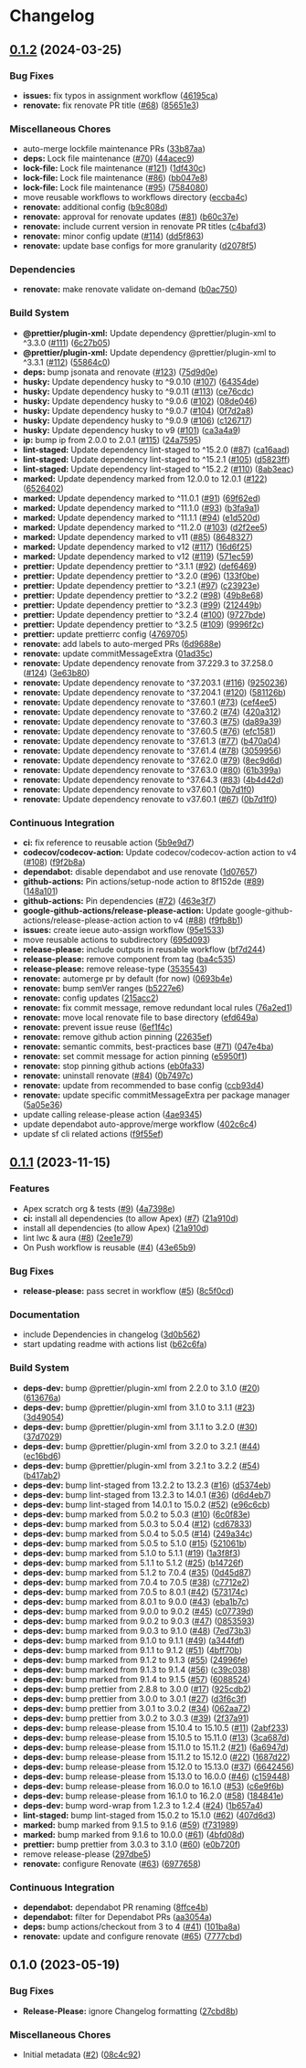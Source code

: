 # Changelog

## [0.1.2](https://github.com/dschach/github-actions/compare/v0.1.1...v0.1.2) (2024-03-25)


### Bug Fixes

* **issues:** fix typos in assignment workflow ([46195ca](https://github.com/dschach/github-actions/commit/46195cae944d8daa760ad03c06c188bd170aa02f))
* **renovate:** fix renovate PR title ([#68](https://github.com/dschach/github-actions/issues/68)) ([85651e3](https://github.com/dschach/github-actions/commit/85651e317837deee607a641282edeabeec079a2e))


### Miscellaneous Chores

* auto-merge lockfile maintenance PRs ([33b87aa](https://github.com/dschach/github-actions/commit/33b87aafd4dfdf15e75f3d1866a4d9b939e5656d))
* **deps:** Lock file maintenance ([#70](https://github.com/dschach/github-actions/issues/70)) ([44acec9](https://github.com/dschach/github-actions/commit/44acec96e2bf09c60f0680ee4361cc2d2ddf668b))
* **lock-file:** Lock file maintenance ([#121](https://github.com/dschach/github-actions/issues/121)) ([1df430c](https://github.com/dschach/github-actions/commit/1df430cabd99a9f38ec91b0980051ee246e45c18))
* **lock-file:** Lock file maintenance ([#86](https://github.com/dschach/github-actions/issues/86)) ([bb047e8](https://github.com/dschach/github-actions/commit/bb047e88aaf64c2e60bd305f0978af5a7dfe726c))
* **lock-file:** Lock file maintenance ([#95](https://github.com/dschach/github-actions/issues/95)) ([7584080](https://github.com/dschach/github-actions/commit/7584080253d24e1d07a9429166eb73768b7d691e))
* move reusable workflows to workflows directory ([eccba4c](https://github.com/dschach/github-actions/commit/eccba4cb9614be1a83df52ea995f15255c09f902))
* **renovate:** additional config ([b9c808d](https://github.com/dschach/github-actions/commit/b9c808d18d4284e4f863b94fc803e2ecb1ba14ac))
* **renovate:** approval for renovate updates ([#81](https://github.com/dschach/github-actions/issues/81)) ([b60c37e](https://github.com/dschach/github-actions/commit/b60c37ebbf6c8bd21b16f693f8e8f2585e7bf64a))
* **renovate:** include current version in renovate PR titles ([c4bafd3](https://github.com/dschach/github-actions/commit/c4bafd3413ed5918de2ed37b321400b41d99e6a3))
* **renovate:** minor config update ([#114](https://github.com/dschach/github-actions/issues/114)) ([dd5f863](https://github.com/dschach/github-actions/commit/dd5f863b0379da8be061a38d0500accab381e3e3))
* **renovate:** update base configs for more granularity ([d2078f5](https://github.com/dschach/github-actions/commit/d2078f52b22d72ff780a8e7806eff0303362a20a))


### Dependencies

* **renovate:** make renovate validate on-demand ([b0ac750](https://github.com/dschach/github-actions/commit/b0ac750ea2b45c548ca3a6fb823d34c6d45895f6))

### Build System

* **@prettier/plugin-xml:** Update dependency @prettier/plugin-xml to ^3.3.0 ([#111](https://github.com/dschach/github-actions/issues/111)) ([6c27b05](https://github.com/dschach/github-actions/commit/6c27b05a3d22ed2a7f9d34fcb56ebe696c621c7c))
* **@prettier/plugin-xml:** Update dependency @prettier/plugin-xml to ^3.3.1 ([#112](https://github.com/dschach/github-actions/issues/112)) ([55864c0](https://github.com/dschach/github-actions/commit/55864c0946451a07422c302dc3a6ff5712f1cc92))
* **deps:** bump jsonata and renovate ([#123](https://github.com/dschach/github-actions/issues/123)) ([75d9d0e](https://github.com/dschach/github-actions/commit/75d9d0e7d6a5adb274d321d409584eca858f5f36))
* **husky:** Update dependency husky to ^9.0.10 ([#107](https://github.com/dschach/github-actions/issues/107)) ([64354de](https://github.com/dschach/github-actions/commit/64354dee2265392d9b4e11020953dbc329764090))
* **husky:** Update dependency husky to ^9.0.11 ([#113](https://github.com/dschach/github-actions/issues/113)) ([ce76cdc](https://github.com/dschach/github-actions/commit/ce76cdcc3c15d3ff66ea9713350a7bea073a3ced))
* **husky:** Update dependency husky to ^9.0.6 ([#102](https://github.com/dschach/github-actions/issues/102)) ([08de046](https://github.com/dschach/github-actions/commit/08de04675e60a08ff18a21129ca2a90c1254b174))
* **husky:** Update dependency husky to ^9.0.7 ([#104](https://github.com/dschach/github-actions/issues/104)) ([0f7d2a8](https://github.com/dschach/github-actions/commit/0f7d2a84bb629303452388bdb301b199d56cf4da))
* **husky:** Update dependency husky to ^9.0.9 ([#106](https://github.com/dschach/github-actions/issues/106)) ([c126717](https://github.com/dschach/github-actions/commit/c126717e7ac7b3ad3898a8b320648666829fb34f))
* **husky:** Update dependency husky to v9 ([#101](https://github.com/dschach/github-actions/issues/101)) ([ca3a4a9](https://github.com/dschach/github-actions/commit/ca3a4a9681ea383eee81975c7f05e6c21c7011d7))
* **ip:** bump ip from 2.0.0 to 2.0.1 ([#115](https://github.com/dschach/github-actions/issues/115)) ([24a7595](https://github.com/dschach/github-actions/commit/24a7595e41938354aa5df76cacb1fd85fdcfab3c))
* **lint-staged:** Update dependency lint-staged to ^15.2.0 ([#87](https://github.com/dschach/github-actions/issues/87)) ([ca16aad](https://github.com/dschach/github-actions/commit/ca16aad3e69370499250df923a3acbd1ad958e9a))
* **lint-staged:** Update dependency lint-staged to ^15.2.1 ([#105](https://github.com/dschach/github-actions/issues/105)) ([d5823ff](https://github.com/dschach/github-actions/commit/d5823ffe18de0a2f45659e39289ec5466eb5e5fe))
* **lint-staged:** Update dependency lint-staged to ^15.2.2 ([#110](https://github.com/dschach/github-actions/issues/110)) ([8ab3eac](https://github.com/dschach/github-actions/commit/8ab3eaca2b737fd7b5c5e8d28b33d9f4565cf88a))
* **marked:** Update dependency marked from 12.0.0 to 12.0.1 ([#122](https://github.com/dschach/github-actions/issues/122)) ([6526402](https://github.com/dschach/github-actions/commit/65264023b237b4d217bd98e36ca1860e3d5bef2d))
* **marked:** Update dependency marked to ^11.0.1 ([#91](https://github.com/dschach/github-actions/issues/91)) ([69f62ed](https://github.com/dschach/github-actions/commit/69f62edd0a79adf86338a2c78f480568cc521619))
* **marked:** Update dependency marked to ^11.1.0 ([#93](https://github.com/dschach/github-actions/issues/93)) ([b3fa9a1](https://github.com/dschach/github-actions/commit/b3fa9a170156c82c6a5bb94434243ff2bbb013af))
* **marked:** Update dependency marked to ^11.1.1 ([#94](https://github.com/dschach/github-actions/issues/94)) ([e1d520d](https://github.com/dschach/github-actions/commit/e1d520d88c894740763afc743cecf2ba8d54b8b4))
* **marked:** Update dependency marked to ^11.2.0 ([#103](https://github.com/dschach/github-actions/issues/103)) ([d2f2ee5](https://github.com/dschach/github-actions/commit/d2f2ee558e704a51eba4e1b718464c4382a3183f))
* **marked:** Update dependency marked to v11 ([#85](https://github.com/dschach/github-actions/issues/85)) ([8648327](https://github.com/dschach/github-actions/commit/86483275c1fbe9e0aadf39493745e7217a03bb87))
* **marked:** Update dependency marked to v12 ([#117](https://github.com/dschach/github-actions/issues/117)) ([16d6f25](https://github.com/dschach/github-actions/commit/16d6f252c7aeadfc80f8ebf3f22f72f97ca692ac))
* **marked:** Update dependency marked to v12 ([#119](https://github.com/dschach/github-actions/issues/119)) ([571ec59](https://github.com/dschach/github-actions/commit/571ec59176f6a3dd5715d859f375b185c7fdea36))
* **prettier:** Update dependency prettier to ^3.1.1 ([#92](https://github.com/dschach/github-actions/issues/92)) ([def6469](https://github.com/dschach/github-actions/commit/def64695fb111e5a4e987c8152a5f59a4639abc9))
* **prettier:** Update dependency prettier to ^3.2.0 ([#96](https://github.com/dschach/github-actions/issues/96)) ([133f0be](https://github.com/dschach/github-actions/commit/133f0beeb262fc2222bde8dd3529540ff0f51178))
* **prettier:** Update dependency prettier to ^3.2.1 ([#97](https://github.com/dschach/github-actions/issues/97)) ([c23923e](https://github.com/dschach/github-actions/commit/c23923e5e27478a9da3a946111506f7ac208dc90))
* **prettier:** Update dependency prettier to ^3.2.2 ([#98](https://github.com/dschach/github-actions/issues/98)) ([49b8e68](https://github.com/dschach/github-actions/commit/49b8e68579d541e95174a5c88b1e808a80b0227e))
* **prettier:** Update dependency prettier to ^3.2.3 ([#99](https://github.com/dschach/github-actions/issues/99)) ([212449b](https://github.com/dschach/github-actions/commit/212449bfa5504e45972f955a8ba5a39d31a437eb))
* **prettier:** Update dependency prettier to ^3.2.4 ([#100](https://github.com/dschach/github-actions/issues/100)) ([9727bde](https://github.com/dschach/github-actions/commit/9727bde0a0495d3ebc4bb867a6aa6052ea4d3d95))
* **prettier:** Update dependency prettier to ^3.2.5 ([#109](https://github.com/dschach/github-actions/issues/109)) ([9996f2c](https://github.com/dschach/github-actions/commit/9996f2c79e08ab6e172ea83c96b5cf9030769830))
* **prettier:** update prettierrc config ([4769705](https://github.com/dschach/github-actions/commit/47697058baf6db26445a9aacdc0cbf8439c6b597))
* **renovate:** add labels to auto-merged PRs ([6d9688e](https://github.com/dschach/github-actions/commit/6d9688e0f6af462f590963cfffc587ea70dd54e8))
* **renovate:** update commitMessageExtra ([01ad35c](https://github.com/dschach/github-actions/commit/01ad35cde845af25f42474352fcc37f15f627f8f))
* **renovate:** Update dependency renovate from 37.229.3 to 37.258.0 ([#124](https://github.com/dschach/github-actions/issues/124)) ([3e63b80](https://github.com/dschach/github-actions/commit/3e63b80b374a7a186bfd525f7a13a1898ec05cec))
* **renovate:** Update dependency renovate to ^37.203.1 ([#116](https://github.com/dschach/github-actions/issues/116)) ([9250236](https://github.com/dschach/github-actions/commit/925023609788fe4f3ad06262d33fcf38d93a17cf))
* **renovate:** Update dependency renovate to ^37.204.1 ([#120](https://github.com/dschach/github-actions/issues/120)) ([581126b](https://github.com/dschach/github-actions/commit/581126b8b579f16a763ddd728abf7783e5398beb))
* **renovate:** Update dependency renovate to ^37.60.1 ([#73](https://github.com/dschach/github-actions/issues/73)) ([cef4ee5](https://github.com/dschach/github-actions/commit/cef4ee54c30b370701e6452ee74901868c3c1bee))
* **renovate:** Update dependency renovate to ^37.60.2 ([#74](https://github.com/dschach/github-actions/issues/74)) ([420a312](https://github.com/dschach/github-actions/commit/420a3120af8d2efab308ea24269caa8e801322f0))
* **renovate:** Update dependency renovate to ^37.60.3 ([#75](https://github.com/dschach/github-actions/issues/75)) ([da89a39](https://github.com/dschach/github-actions/commit/da89a3989975252ddb3b7cd8dc0083b71286bd71))
* **renovate:** Update dependency renovate to ^37.60.5 ([#76](https://github.com/dschach/github-actions/issues/76)) ([efc1581](https://github.com/dschach/github-actions/commit/efc1581baaabde0a23a120b5d9d513681ed1e9a2))
* **renovate:** Update dependency renovate to ^37.61.3 ([#77](https://github.com/dschach/github-actions/issues/77)) ([b470a04](https://github.com/dschach/github-actions/commit/b470a04900cffa8c09d7abb26400189b19817d3a))
* **renovate:** Update dependency renovate to ^37.61.4 ([#78](https://github.com/dschach/github-actions/issues/78)) ([3059956](https://github.com/dschach/github-actions/commit/30599569c9a8c37e6842464b622b9ca9fadf828a))
* **renovate:** Update dependency renovate to ^37.62.0 ([#79](https://github.com/dschach/github-actions/issues/79)) ([8ec9d6d](https://github.com/dschach/github-actions/commit/8ec9d6d83114fa9e33560a60bac8016b49b6ed4a))
* **renovate:** Update dependency renovate to ^37.63.0 ([#80](https://github.com/dschach/github-actions/issues/80)) ([61b399a](https://github.com/dschach/github-actions/commit/61b399a3175ae67e3c9f234ad042c4a4cba66e5d))
* **renovate:** Update dependency renovate to ^37.64.3 ([#83](https://github.com/dschach/github-actions/issues/83)) ([4b4d42d](https://github.com/dschach/github-actions/commit/4b4d42d73fcd494c1813228db42d925f1c2b707c))
* **renovate:** Update dependency renovate to v37.60.1 ([0b7d1f0](https://github.com/dschach/github-actions/commit/0b7d1f044c70d56fede06f50f22622dfe36e3172))
* **renovate:** Update dependency renovate to v37.60.1 ([#67](https://github.com/dschach/github-actions/issues/67)) ([0b7d1f0](https://github.com/dschach/github-actions/commit/0b7d1f044c70d56fede06f50f22622dfe36e3172))


### Continuous Integration

* **ci:** fix reference to reusable action ([5b9e9d7](https://github.com/dschach/github-actions/commit/5b9e9d72f31d7b801cebe09df427579a73539145))
* **codecov/codecov-action:** Update codecov/codecov-action action to v4 ([#108](https://github.com/dschach/github-actions/issues/108)) ([f9f2b8a](https://github.com/dschach/github-actions/commit/f9f2b8a443708850e7d21d691853748adaa88c51))
* **dependabot:** disable dependabot and use renovate ([1d07657](https://github.com/dschach/github-actions/commit/1d076571c9db1d60717c4ef9eead5295c8eb0c62))
* **github-actions:** Pin actions/setup-node action to 8f152de ([#89](https://github.com/dschach/github-actions/issues/89)) ([148a101](https://github.com/dschach/github-actions/commit/148a101730b5c4e715777ebc4e9fb88449890503))
* **github-actions:** Pin dependencies ([#72](https://github.com/dschach/github-actions/issues/72)) ([463e3f7](https://github.com/dschach/github-actions/commit/463e3f73aa6a643ca39d90f4c82b6360a5e27092))
* **google-github-actions/release-please-action:** Update google-github-actions/release-please-action action to v4 ([#88](https://github.com/dschach/github-actions/issues/88)) ([f9fb8b1](https://github.com/dschach/github-actions/commit/f9fb8b17a73778147de8e438563b8b1cac315b2b))
* **issues:** create ieeue auto-assign workflow ([95e1533](https://github.com/dschach/github-actions/commit/95e1533bd9cea50c0c6579518c966adb775d8c98))
* move reusable actions to subdirectory ([695d093](https://github.com/dschach/github-actions/commit/695d09311f416d0b6a65fc3159b64c4097e978d0))
* **release-please:** include outputs in reusable workflow ([bf7d244](https://github.com/dschach/github-actions/commit/bf7d24412d1d2fee09dce460b1c6fabb56924601))
* **release-please:** remove component from tag ([ba4c535](https://github.com/dschach/github-actions/commit/ba4c5354d44895e79cc5edf5453adfaddc7aba7e))
* **release-please:** remove release-type ([3535543](https://github.com/dschach/github-actions/commit/353554318e6f874fdb7bccfbf6b4ff84d9c957b4))
* **renovate:** automerge pr by default (for now) ([0693b4e](https://github.com/dschach/github-actions/commit/0693b4e3cfb22467ba87834b8972d0b8cd6f98cb))
* **renovate:** bump semVer ranges ([b5227e6](https://github.com/dschach/github-actions/commit/b5227e6884575ad80177007fbb460a3d50672d64))
* **renovate:** config updates ([215acc2](https://github.com/dschach/github-actions/commit/215acc213235b22448304ea3bfee45f370bf276e))
* **renovate:** fix commit message, remove redundant local rules ([76a2ed1](https://github.com/dschach/github-actions/commit/76a2ed1dbe3028498acaffb37f4b2bad5bc418e6))
* **renovate:** move local renovate file to base directory ([efd649a](https://github.com/dschach/github-actions/commit/efd649abe6edd969052a2bbb794c8fa2680db727))
* **renovate:** prevent issue reuse ([6ef1f4c](https://github.com/dschach/github-actions/commit/6ef1f4c5bc47d5b7064779e534a4e9e52c98c42a))
* **renovate:** remove github action pinning ([22635ef](https://github.com/dschach/github-actions/commit/22635ef6fb8220ef14c83f9c76b6ab77c6829f41))
* **renovate:** semantic commits, best-practices base ([#71](https://github.com/dschach/github-actions/issues/71)) ([047e4ba](https://github.com/dschach/github-actions/commit/047e4ba07f2b9e2dac8dd35e53496fd375f6aaa1))
* **renovate:** set commit message for action pinning ([e5950f1](https://github.com/dschach/github-actions/commit/e5950f19405d6b58697ca4fad1127ab10765bf28))
* **renovate:** stop pinning github actions ([eb0fa33](https://github.com/dschach/github-actions/commit/eb0fa33f464f4866a80b743825fd8328373308f1))
* **renovate:** uninstall renovate ([#84](https://github.com/dschach/github-actions/issues/84)) ([0b7497c](https://github.com/dschach/github-actions/commit/0b7497c3094c43bed0581c399d5ade379fca418c))
* **renovate:** update from recommended to base config ([ccb93d4](https://github.com/dschach/github-actions/commit/ccb93d427a1d65bc3cd2d6ba15778704493baeab))
* **renovate:** update specific commitMessageExtra per package manager ([5a05e36](https://github.com/dschach/github-actions/commit/5a05e3621c82b3881787bb64cf190eb1c21fbf93))
* update calling release-please action ([4ae9345](https://github.com/dschach/github-actions/commit/4ae93453caab25df31c992fa6a7c3b62b5cd36df))
* update dependabot auto-approve/merge workflow ([402c6c4](https://github.com/dschach/github-actions/commit/402c6c4e2b786ac2040f013f8f5849b2dacb5a01))
* update sf cli related actions ([f9f55ef](https://github.com/dschach/github-actions/commit/f9f55efd3f306beb583d8abb2b703cb85fe496ed))

## [0.1.1](https://github.com/dschach/github-actions/compare/v0.1.0...v0.1.1) (2023-11-15)


### Features

* Apex scratch org & tests ([#9](https://github.com/dschach/github-actions/issues/9)) ([4a7398e](https://github.com/dschach/github-actions/commit/4a7398e8df8c6f11f17187f97594c791eea94115))
* **ci:** install all dependencies (to allow Apex) ([#7](https://github.com/dschach/github-actions/issues/7)) ([21a910d](https://github.com/dschach/github-actions/commit/21a910d24a9f9fd669ac578888c8e2a9ce88a75a))
* install all dependencies (to allow Apex) ([21a910d](https://github.com/dschach/github-actions/commit/21a910d24a9f9fd669ac578888c8e2a9ce88a75a))
* lint lwc & aura ([#8](https://github.com/dschach/github-actions/issues/8)) ([2ee1e79](https://github.com/dschach/github-actions/commit/2ee1e79c6138bd399bba7abf372fbf71ee523a63))
* On Push workflow is reusable ([#4](https://github.com/dschach/github-actions/issues/4)) ([43e65b9](https://github.com/dschach/github-actions/commit/43e65b907a881db675c27ec07fd554c0a6cebee4))


### Bug Fixes

* **release-please:** pass secret in workflow ([#5](https://github.com/dschach/github-actions/issues/5)) ([8c5f0cd](https://github.com/dschach/github-actions/commit/8c5f0cd8e1d20d9caef913320d979cc06d92e6ae))


### Documentation

* include Dependencies in changelog ([3d0b562](https://github.com/dschach/github-actions/commit/3d0b5625209c0925ee3ee9c604defb5191891387))
* start updating readme with actions list ([b62c6fa](https://github.com/dschach/github-actions/commit/b62c6fac96f17a9f466d73eb941adc01df725022))


### Build System

* **deps-dev:** bump @prettier/plugin-xml from 2.2.0 to 3.1.0 ([#20](https://github.com/dschach/github-actions/issues/20)) ([613676a](https://github.com/dschach/github-actions/commit/613676ad73f69f68136f67997de63cfb5709d7cd))
* **deps-dev:** bump @prettier/plugin-xml from 3.1.0 to 3.1.1 ([#23](https://github.com/dschach/github-actions/issues/23)) ([3d49054](https://github.com/dschach/github-actions/commit/3d49054c4edfea0fa56383588c7118770904c028))
* **deps-dev:** bump @prettier/plugin-xml from 3.1.1 to 3.2.0 ([#30](https://github.com/dschach/github-actions/issues/30)) ([37d7029](https://github.com/dschach/github-actions/commit/37d7029b4ddc6b6fc4d91e7193311dbc716d4eaf))
* **deps-dev:** bump @prettier/plugin-xml from 3.2.0 to 3.2.1 ([#44](https://github.com/dschach/github-actions/issues/44)) ([ec16bd6](https://github.com/dschach/github-actions/commit/ec16bd60999369f1d6de2334fbd3f01de4626633))
* **deps-dev:** bump @prettier/plugin-xml from 3.2.1 to 3.2.2 ([#54](https://github.com/dschach/github-actions/issues/54)) ([b417ab2](https://github.com/dschach/github-actions/commit/b417ab2e984d78b35aeaf6915de41701b3f00bfb))
* **deps-dev:** bump lint-staged from 13.2.2 to 13.2.3 ([#16](https://github.com/dschach/github-actions/issues/16)) ([d5374eb](https://github.com/dschach/github-actions/commit/d5374eb14cf970212fde56c0d748a83b6f95cefa))
* **deps-dev:** bump lint-staged from 13.2.3 to 14.0.1 ([#36](https://github.com/dschach/github-actions/issues/36)) ([d6d4eb7](https://github.com/dschach/github-actions/commit/d6d4eb765ace3cbf8dd2ec0acfd8d6a36286e30f))
* **deps-dev:** bump lint-staged from 14.0.1 to 15.0.2 ([#52](https://github.com/dschach/github-actions/issues/52)) ([e96c6cb](https://github.com/dschach/github-actions/commit/e96c6cb85eb95e2c8cb41db002eb72ced38b3846))
* **deps-dev:** bump marked from 5.0.2 to 5.0.3 ([#10](https://github.com/dschach/github-actions/issues/10)) ([6c0f83e](https://github.com/dschach/github-actions/commit/6c0f83ece17b20d2655bf3fafa816e6d53960012))
* **deps-dev:** bump marked from 5.0.3 to 5.0.4 ([#12](https://github.com/dschach/github-actions/issues/12)) ([cd67833](https://github.com/dschach/github-actions/commit/cd678331209c3f9cb793dbe7e79f66c37ca4bfd8))
* **deps-dev:** bump marked from 5.0.4 to 5.0.5 ([#14](https://github.com/dschach/github-actions/issues/14)) ([249a34c](https://github.com/dschach/github-actions/commit/249a34c296bb87af2a0e7fed146b26fae76d8a9b))
* **deps-dev:** bump marked from 5.0.5 to 5.1.0 ([#15](https://github.com/dschach/github-actions/issues/15)) ([521061b](https://github.com/dschach/github-actions/commit/521061bd1d3f3e92dc128c583d92f149baf729fa))
* **deps-dev:** bump marked from 5.1.0 to 5.1.1 ([#19](https://github.com/dschach/github-actions/issues/19)) ([1a3f8f3](https://github.com/dschach/github-actions/commit/1a3f8f3cfd35c7e9378de4253fa425a2578775e4))
* **deps-dev:** bump marked from 5.1.1 to 5.1.2 ([#25](https://github.com/dschach/github-actions/issues/25)) ([b14726f](https://github.com/dschach/github-actions/commit/b14726f6151e4d611809f53004a54499d4da3576))
* **deps-dev:** bump marked from 5.1.2 to 7.0.4 ([#35](https://github.com/dschach/github-actions/issues/35)) ([0d45d87](https://github.com/dschach/github-actions/commit/0d45d87826d0c6c85d23bb43cdee3a95677b5078))
* **deps-dev:** bump marked from 7.0.4 to 7.0.5 ([#38](https://github.com/dschach/github-actions/issues/38)) ([c7712e2](https://github.com/dschach/github-actions/commit/c7712e2fe9c5c4208f27445565b4e72c67dc170a))
* **deps-dev:** bump marked from 7.0.5 to 8.0.1 ([#42](https://github.com/dschach/github-actions/issues/42)) ([573174c](https://github.com/dschach/github-actions/commit/573174cd2e0ad2e197e06fcf21eb66fb7f92c7f0))
* **deps-dev:** bump marked from 8.0.1 to 9.0.0 ([#43](https://github.com/dschach/github-actions/issues/43)) ([eba1b7c](https://github.com/dschach/github-actions/commit/eba1b7cb1370e7ff95c3665924bb7cf1c6b332ce))
* **deps-dev:** bump marked from 9.0.0 to 9.0.2 ([#45](https://github.com/dschach/github-actions/issues/45)) ([c07739d](https://github.com/dschach/github-actions/commit/c07739dcfb5ce3940a8c884f526f24b03316cda3))
* **deps-dev:** bump marked from 9.0.2 to 9.0.3 ([#47](https://github.com/dschach/github-actions/issues/47)) ([0853593](https://github.com/dschach/github-actions/commit/0853593ae42460e51f52c9ab4dbc335a3b6ede86))
* **deps-dev:** bump marked from 9.0.3 to 9.1.0 ([#48](https://github.com/dschach/github-actions/issues/48)) ([7ed73b3](https://github.com/dschach/github-actions/commit/7ed73b3dcf4caaaf1518e8d483d2b286288464e8))
* **deps-dev:** bump marked from 9.1.0 to 9.1.1 ([#49](https://github.com/dschach/github-actions/issues/49)) ([a344fdf](https://github.com/dschach/github-actions/commit/a344fdfa3de2dcea8bf4f2181b29f970508515f2))
* **deps-dev:** bump marked from 9.1.1 to 9.1.2 ([#51](https://github.com/dschach/github-actions/issues/51)) ([4bff70b](https://github.com/dschach/github-actions/commit/4bff70b87a47b38131efa606025752da65727008))
* **deps-dev:** bump marked from 9.1.2 to 9.1.3 ([#55](https://github.com/dschach/github-actions/issues/55)) ([24996fe](https://github.com/dschach/github-actions/commit/24996fe4981e9b0a78495845f5bbcef7c3d73bb5))
* **deps-dev:** bump marked from 9.1.3 to 9.1.4 ([#56](https://github.com/dschach/github-actions/issues/56)) ([c39c038](https://github.com/dschach/github-actions/commit/c39c038b572a89e9ee26836edc67bc8019be1454))
* **deps-dev:** bump marked from 9.1.4 to 9.1.5 ([#57](https://github.com/dschach/github-actions/issues/57)) ([6088524](https://github.com/dschach/github-actions/commit/60885249c2dc6b429ec2e13b290dab2ac70d9126))
* **deps-dev:** bump prettier from 2.8.8 to 3.0.0 ([#17](https://github.com/dschach/github-actions/issues/17)) ([925cdb2](https://github.com/dschach/github-actions/commit/925cdb287ba26d7b8720d04facfe8c74cb0e9bb0))
* **deps-dev:** bump prettier from 3.0.0 to 3.0.1 ([#27](https://github.com/dschach/github-actions/issues/27)) ([d3f6c3f](https://github.com/dschach/github-actions/commit/d3f6c3ff6db7f698b2601fe0dc24442c17401b03))
* **deps-dev:** bump prettier from 3.0.1 to 3.0.2 ([#34](https://github.com/dschach/github-actions/issues/34)) ([062aa72](https://github.com/dschach/github-actions/commit/062aa72339c0bda08ea4c2c4b534c4329ff07ada))
* **deps-dev:** bump prettier from 3.0.2 to 3.0.3 ([#39](https://github.com/dschach/github-actions/issues/39)) ([2f37a91](https://github.com/dschach/github-actions/commit/2f37a910ded9e5e2706027e29c7fd06735d44b6a))
* **deps-dev:** bump release-please from 15.10.4 to 15.10.5 ([#11](https://github.com/dschach/github-actions/issues/11)) ([2abf233](https://github.com/dschach/github-actions/commit/2abf233e76fff1c6970578eaefc17810d1fcc1e1))
* **deps-dev:** bump release-please from 15.10.5 to 15.11.0 ([#13](https://github.com/dschach/github-actions/issues/13)) ([3ca687d](https://github.com/dschach/github-actions/commit/3ca687db5fe4fe90db31ea58fc602d756908b8fe))
* **deps-dev:** bump release-please from 15.11.0 to 15.11.2 ([#21](https://github.com/dschach/github-actions/issues/21)) ([6a6947d](https://github.com/dschach/github-actions/commit/6a6947d7fbe064e607586c2ee37c7c9b2c7d980b))
* **deps-dev:** bump release-please from 15.11.2 to 15.12.0 ([#22](https://github.com/dschach/github-actions/issues/22)) ([1687d22](https://github.com/dschach/github-actions/commit/1687d2234efd70a031acf60b8654810003c58955))
* **deps-dev:** bump release-please from 15.12.0 to 15.13.0 ([#37](https://github.com/dschach/github-actions/issues/37)) ([6642456](https://github.com/dschach/github-actions/commit/6642456280d83f09408cf991929146b44690cda6))
* **deps-dev:** bump release-please from 15.13.0 to 16.0.0 ([#46](https://github.com/dschach/github-actions/issues/46)) ([c159448](https://github.com/dschach/github-actions/commit/c159448cb317c9587e26486e2a9e49474ce26f13))
* **deps-dev:** bump release-please from 16.0.0 to 16.1.0 ([#53](https://github.com/dschach/github-actions/issues/53)) ([c6e9f6b](https://github.com/dschach/github-actions/commit/c6e9f6b8a101bdabd433fac0bd891ee67228c012))
* **deps-dev:** bump release-please from 16.1.0 to 16.2.0 ([#58](https://github.com/dschach/github-actions/issues/58)) ([184841e](https://github.com/dschach/github-actions/commit/184841efeab56e866f338ecef13d9a1a3f3cf879))
* **deps-dev:** bump word-wrap from 1.2.3 to 1.2.4 ([#24](https://github.com/dschach/github-actions/issues/24)) ([1b657a4](https://github.com/dschach/github-actions/commit/1b657a4e91800ff3a91595341428deb5d83d310d))
* **lint-staged:** bump lint-staged from 15.0.2 to 15.1.0 ([#62](https://github.com/dschach/github-actions/issues/62)) ([407d6d3](https://github.com/dschach/github-actions/commit/407d6d3c48711ad9b8b0b52c33a0a1fb025f451c))
* **marked:** bump marked from 9.1.5 to 9.1.6 ([#59](https://github.com/dschach/github-actions/issues/59)) ([f731989](https://github.com/dschach/github-actions/commit/f73198929db6d0841db6f2ffe88c5c3da0fadf22))
* **marked:** bump marked from 9.1.6 to 10.0.0 ([#61](https://github.com/dschach/github-actions/issues/61)) ([4bfd08d](https://github.com/dschach/github-actions/commit/4bfd08debee09088accdc79e6874ce903329b080))
* **prettier:** bump prettier from 3.0.3 to 3.1.0 ([#60](https://github.com/dschach/github-actions/issues/60)) ([e0b720f](https://github.com/dschach/github-actions/commit/e0b720f0b7184d3f89c4f59f1d203fd84340c736))
* remove release-please ([297dbe5](https://github.com/dschach/github-actions/commit/297dbe51f1160411902536267e55deccaeb52553))
* **renovate:** configure Renovate ([#63](https://github.com/dschach/github-actions/issues/63)) ([6977658](https://github.com/dschach/github-actions/commit/6977658ea3dfb4a7b7b9f95b61ab34ee84d15276))


### Continuous Integration

* **dependabot:** dependabot PR renaming ([8ffce4b](https://github.com/dschach/github-actions/commit/8ffce4bb240b086ca13a4ded8aadc8c8232c29c5))
* **dependabot:** filter for Dependabot PRs ([aa3054a](https://github.com/dschach/github-actions/commit/aa3054ada5cd58d9292554d824a3a05f9fa5dd95))
* **deps:** bump actions/checkout from 3 to 4 ([#41](https://github.com/dschach/github-actions/issues/41)) ([101ba8a](https://github.com/dschach/github-actions/commit/101ba8a7cc0902c56ca373adbc2b4316c43db095))
* **renovate:** update and configure renovate ([#65](https://github.com/dschach/github-actions/issues/65)) ([7777cbd](https://github.com/dschach/github-actions/commit/7777cbd3a9f81dfe02dcc5cc0994cfb0fa5c6ef9))

## 0.1.0 (2023-05-19)


### Bug Fixes

* **Release-Please:** ignore Changelog formatting ([27cbd8b](https://github.com/dschach/github-actions/commit/27cbd8bf4d74dbf2177b5e85c65f0953ce53ffbf))


### Miscellaneous Chores

* Initial metadata ([#2](https://github.com/dschach/github-actions/issues/2)) ([08c4c92](https://github.com/dschach/github-actions/commit/08c4c920feb0993fe0397cb566e4c0c83bf36a8a))

